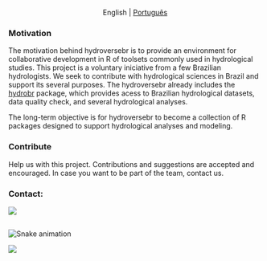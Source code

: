 <p align="center">
  <span>English</span> |
  <a href="https://github.com/hydroversebr/hydroversebr/blob/main/lang/portugues/README.md">Português</a>

### Motivation

The motivation behind hydroversebr is to provide an environment for collaborative development in R of toolsets commonly used in hydrological studies. This project is a voluntary iniciative from a few Brazilian hydrologists. We seek to contribute with hydrological sciences in Brazil and support its several purposes. The hydroversebr already includes the <a href="https://github.com/hydroversebr/hydrobr">hydrobr</a> package, which provides acess to Brazilian hydrological datasets, data quality check, and several hydrological analyses.

The long-term objective is for hydroversebr to become a collection of R packages designed to support hydrological analyses and modeling.


### Contribute

Help us with this project. Contributions and suggestions are accepted and encouraged.
In case you want to be part of the team, contact us.


### Contact:

<div> 
  <a href = "mailto:hydroversebr@gmail.com; tcalegario@gmail.com; daniel_althoff@hotmail.com;"><img src="https://img.shields.io/badge/Gmail-D14836?style=for-the-badge&logo=gmail&logoColor=white" target="_blank"></a>

##

  ![Snake animation](https://github.com/hydroversebr/hydroversebr/blob/output/github-contribution-grid-snake.svg)

  ![](https://komarev.com/ghpvc/?username=hydroversebr)
